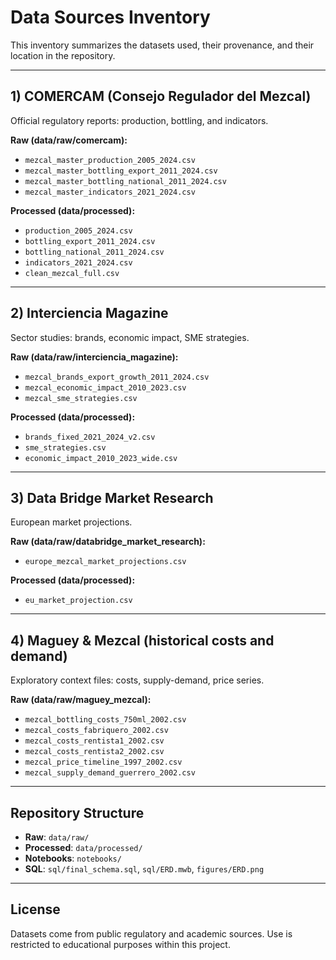 # Data Sources Inventory

This inventory summarizes the datasets used, their provenance, and their location in the repository.

---

## 1) COMERCAM (Consejo Regulador del Mezcal)
Official regulatory reports: production, bottling, and indicators.

**Raw (data/raw/comercam):**
- `mezcal_master_production_2005_2024.csv`
- `mezcal_master_bottling_export_2011_2024.csv`
- `mezcal_master_bottling_national_2011_2024.csv`
- `mezcal_master_indicators_2021_2024.csv`

**Processed (data/processed):**
- `production_2005_2024.csv`
- `bottling_export_2011_2024.csv`
- `bottling_national_2011_2024.csv`
- `indicators_2021_2024.csv`
- `clean_mezcal_full.csv`

---

## 2) Interciencia Magazine
Sector studies: brands, economic impact, SME strategies.

**Raw (data/raw/interciencia_magazine):**
- `mezcal_brands_export_growth_2011_2024.csv`
- `mezcal_economic_impact_2010_2023.csv`
- `mezcal_sme_strategies.csv`

**Processed (data/processed):**
- `brands_fixed_2021_2024_v2.csv`
- `sme_strategies.csv`
- `economic_impact_2010_2023_wide.csv`

---

## 3) Data Bridge Market Research
European market projections.

**Raw (data/raw/databridge_market_research):**
- `europe_mezcal_market_projections.csv`

**Processed (data/processed):**
- `eu_market_projection.csv`

---

## 4) Maguey & Mezcal (historical costs and demand)
Exploratory context files: costs, supply-demand, price series.

**Raw (data/raw/maguey_mezcal):**
- `mezcal_bottling_costs_750ml_2002.csv`
- `mezcal_costs_fabriquero_2002.csv`
- `mezcal_costs_rentista1_2002.csv`
- `mezcal_costs_rentista2_2002.csv`
- `mezcal_price_timeline_1997_2002.csv`
- `mezcal_supply_demand_guerrero_2002.csv`

---

## Repository Structure
- **Raw**: `data/raw/`
- **Processed**: `data/processed/`
- **Notebooks**: `notebooks/`
- **SQL**: `sql/final_schema.sql`, `sql/ERD.mwb`, `figures/ERD.png`

---

## License
Datasets come from public regulatory and academic sources. Use is restricted to educational purposes within this project.
